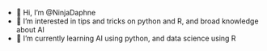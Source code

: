 - 👋 Hi, I’m @NinjaDaphne
- 👀 I’m interested in tips and tricks on python and R, and broad knowledge about AI
- 🌱 I’m currently learning AI using python, and data science using R


<!---
NinjaDaphne/NinjaDaphne is a ✨ special ✨ repository because its `README.md` (this file) appears on your GitHub profile.
You can click the Preview link to take a look at your changes.
--->
